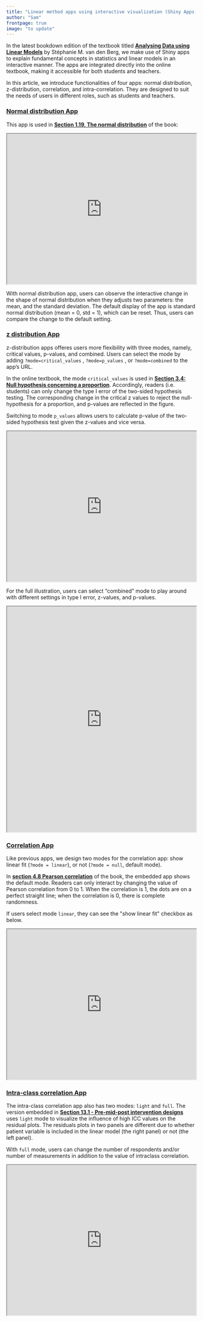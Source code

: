 ```yaml
---
title: "Linear method apps using interactive visualization (Shiny Apps)"
author: "Sam"
frontpage: true
image: "to update"
---
```


In the latest bookdown edition of the textbook titled [**Analysing Data using Linear Models**](https://bookdown.org/pingapang9/linear_models_bookdown/) by Stéphanie M. van den Berg, we make use of Shiny apps to explain fundamental concepts in statistics and linear models in an interactive manner. The apps are integrated directly into the online textbook, making it accessible for both students and teachers.

In this article, we introduce functionalities of four apps: normal distribution, z-distribution, correlation, and intra-correlation. They are designed to suit the needs of users in different roles, such as students and teachers.


### [Normal distribution App](https://bdsi.shinyapps.io/linear-models-book__normal-distribution/)

This app is used in [**Section 1.19, The normal distribution**](https://bookdown.org/pingapang9/linear_models_bookdown/intro.html#sec:normal) of the book:
<iframe width="100%" height="400px" src="https://bdsi.shinyapps.io/linear-models-book__normal-distribution/"> </iframe>

With normal distribution app, users can observe the interactive change in the shape of normal distribution when they adjusts two parameters: the mean, and the standard deviation. The default display of the app is standard normal distribution (mean = 0, std = 1), which can be reset. Thus, users can compare the change to the default setting.

### [z distribution App](https://bdsi.shinyapps.io/linear-models-book__z-distribution/)

z-distribution apps offeres users more flexibility with three modes, namely, critical values, p-values, and combined. Users can select the mode by adding `?mode=critical_values` , `?mode=p_values` , or `?mode=combined` to the app’s URL.

In the online textbook, the mode `critical_values` is used in [**Section 3.4: Null hypothesis concerning a proportion**](https://bookdown.org/pingapang9/linear_models_bookdown/prop.html#null-hypothesis-concerning-a-proportion). Accordingly, readers (i.e. students) can only change the type I error of the two-sided hypothesis testing. The corresponding change in the critical z values to reject the null-hypothesis for a proportion, and p-values are reflected in the figure.

Switching to mode `p_values` allows users to calculate p-value of the two-sided hypothesis test given the z-values and vice versa.

<iframe width="100%" height="400px" src="https://bdsi.shinyapps.io/linear-models-book__z-distribution/?mode=p_values"> </iframe>

For the full illustration, users can select “combined” mode to play around with different settings in type I error, z-values, and p-values.

<iframe width="100%" height="600px" src="https://bdsi.shinyapps.io/linear-models-book__z-distribution/?mode=combined"> </iframe>

### [Correlation App](https://bdsi.shinyapps.io/linear-models-book__correlation/)

Like previous apps, we design two modes for the correlation app: show linear fit (`?mode = linear`), or not (`?mode = null`, default mode). 

In [**section 4.8 Pearson correlation**](https://bookdown.org/pingapang9/linear_models_bookdown/simple.html#pearson-correlation) of the book, the embedded app shows the default mode. Readers can only interact by changing the value of Pearson correlation from 0 to 1. When the correlation is 1, the dots are on a perfect straight line; when the correlation is 0, there is complete randomness.

If users select mode `linear`, they can see the "show linear fit" checkbox as below. 

<iframe width="100%" height="400px" src="https://bdsi.shinyapps.io/linear-models-book__correlation/?mode=linear"> </iframe> 

### [Intra-class correlation App](https://bdsi.shinyapps.io/linear-models-book__intra-class-correlation/)

The intra-class correlation app also has two modes: `light` and `full`. The version embedded in [**Section 13.1 - Pre-mid-post intervention designs**](https://bookdown.org/pingapang9/linear_models_bookdown/premidpost.html#pre-mid-post-intervention-designs) uses `light` mode to visualize the influence of high ICC values on the residual plots. The residuals plots in two panels are different due to whether patient variable is included in the linear model (the right panel) or not (the left panel). 

With `full` mode, users can change the number of respondents and/or number of measurements in addition to the value of intraclass correlation.
<iframe width="100%" height=400px" src="https://bdsi.shinyapps.io/linear-models-book__correlation/?mode=full"> </iframe>
